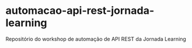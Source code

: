 # automacao-api-rest-jornada-learning
Repositório do workshop de automação de API REST da Jornada Learning
